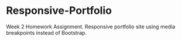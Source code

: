 # Responsive-Portfolio
Week 2 Homework Assignment. Responsive portfolio site using media breakpoints instead of Bootstrap.

